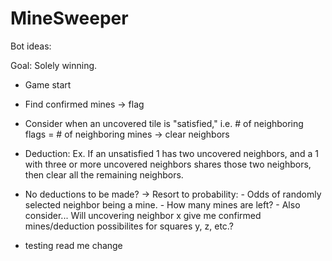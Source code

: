 # MineSweeper

Bot ideas:

Goal: Solely winning.

- Game start
- Find confirmed mines -> flag
- Consider when an uncovered tile is "satisfied,"
  i.e. # of neighboring flags = # of neighboring mines -> clear neighbors
- Deduction: Ex. If an unsatisfied 1 has two uncovered neighbors,
  and a 1 with three or more uncovered neighbors shares those two neighbors,
  then clear all the remaining neighbors.
- No deductions to be made? ->
  Resort to probability: - Odds of randomly selected neighbor being a mine. - How many mines are left? - Also consider... Will uncovering neighbor x give me confirmed mines/deduction possibilites for squares y, z, etc.?

- testing read me change
